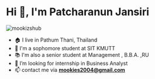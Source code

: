<h1 align="left">Hi 👋, I'm Patcharanun Jansiri</h1>
<p align="left"> <img src="https://komarev.com/ghpvc/?username=mookizshub&label=Profile%20views&color=0e75b6&style=flat" alt="mookizshub" /> </p>

- 🏠 I live in Pathum Thani, Thailand
- 📖 I'm a sophomore student at SIT KMUTT
- 📚 I'm also a senior student at Management , B.B.A. ,RU
- 🔭 I’m looking for internship in Business Analyst
- 📫 contact me via **mookies2004@gmail.com**




